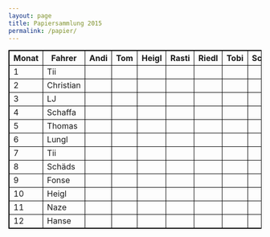 ```yaml
---
layout: page
title: Papiersammlung 2015
permalink: /papier/
---
```


<style>
    table, td, th { border: 1px solid black; }
</style>

<table>
    <tr>
        <th>Monat</th>
        <th>Fahrer</th>
        <th>Andi</th>
        <th>Tom</th>
        <th>Heigl</th>
        <th>Rasti</th>
        <th>Riedl</th>
        <th>Tobi</th>
        <th>Schmid</th>
        <th>Lungl</th>
        <th>Felix</th>
        <th>Förster</th>
        <th>Fichtl</th>
        <th>Magg</th>
    </tr>
    <tr>
        <td>1</td>
        <td>Tii</td>
        <td></td>
        <td></td>
        <td></td>
        <td><span class="ion ion-checkmark"></span></td>
        <td></td>
        <td><span class="ion ion-checkmark"></span></td>
        <td></td>
        <td><span class="ion ion-checkmark"></span></td>
        <td></td>
        <td></td>
        <td></td>
        <td><span class="ion ion-checkmark"></span></td>
    </tr>
    <tr>
        <td>2</td>
        <td>Christian</td>
        <td><span class="ion ion-checkmark"></span></td>
        <td></td>
        <td></td>
        <td></td>
        <td><span class="ion ion-checkmark"></span></td>
        <td></td>
        <td></td>
        <td></td>
        <td><span class="ion ion-checkmark"></span></td>
        <td></td>
        <td><span class="ion ion-checkmark"></span></td>
        <td></td>
    </tr>
    <tr>
        <td>3</td>
        <td>LJ</td>
        <td></td>
        <td></td>
        <td></td>
        <td></td>
        <td></td>
        <td></td>
        <td></td>
        <td></td>
        <td></td>
        <td></td>
        <td></td>
        <td></td>
    </tr>
    <tr>
        <td>4</td>
        <td>Schaffa</td>
        <td></td>
        <td><span class="ion ion-checkmark"></span></td>
        <td><span class="ion ion-checkmark"></span></td>
        <td></td>
        <td></td>
        <td></td>
        <td><span class="ion ion-checkmark"></span></td>
        <td></td>
        <td></td>
        <td><span class="ion ion-checkmark"></span></td>
        <td></td>
        <td></td>
    </tr>
    <tr>
        <td>5</td>
        <td>Thomas</td>
        <td><span class="ion ion-checkmark"></span></td>
        <td></td>
        <td></td>
        <td></td>
        <td><span class="ion ion-checkmark"></span></td>
        <td></td>
        <td></td>
        <td></td>
        <td><span class="ion ion-checkmark"></span></td>
        <td></td>
        <td><span class="ion ion-checkmark"></span></td>
        <td></td>
    </tr>
    <tr>
        <td>6</td>
        <td>Lungl</td>
        <td></td>
        <td></td>
        <td></td>
        <td><span class="ion ion-checkmark"></span></td>
        <td></td>
        <td><span class="ion ion-checkmark"></span></td>
        <td></td>
        <td><span class="ion ion-checkmark"></span></td>
        <td></td>
        <td></td>
        <td></td>
        <td><span class="ion ion-checkmark"></span></td>
    </tr>
    <tr>
        <td>7</td>
        <td>Tii</td>
        <td></td>
        <td><span class="ion ion-checkmark"></span></td>
        <td><span class="ion ion-checkmark"></span></td>
        <td></td>
        <td></td>
        <td></td>
        <td><span class="ion ion-checkmark"></span></td>
        <td></td>
        <td></td>
        <td><span class="ion ion-checkmark"></span></td>
        <td></td>
        <td></td>
    </tr>
    <tr>
        <td>8</td>
        <td>Schäds</td>
        <td><span class="ion ion-checkmark"></span></td>
        <td></td>
        <td></td>
        <td></td>
        <td><span class="ion ion-checkmark"></span></td>
        <td></td>
        <td></td>
        <td></td>
        <td><span class="ion ion-checkmark"></span></td>
        <td></td>
        <td><span class="ion ion-checkmark"></span></td>
        <td></td>
    </tr>
    <tr>
        <td>9</td>
        <td>Fonse</td>
        <td></td>
        <td></td>
        <td></td>
        <td><span class="ion ion-checkmark"></span></td>
        <td></td>
        <td><span class="ion ion-checkmark"></span></td>
        <td></td>
        <td><span class="ion ion-checkmark"></span></td>
        <td></td>
        <td></td>
        <td></td>
        <td><span class="ion ion-checkmark"></span></td>
    </tr>
    <tr>
        <td>10</td>
        <td>Heigl</td>
        <td></td>
        <td><span class="ion ion-checkmark"></span></td>
        <td><span class="ion ion-checkmark"></span></td>
        <td></td>
        <td></td>
        <td></td>
        <td><span class="ion ion-checkmark"></span></td>
        <td></td>
        <td></td>
        <td><span class="ion ion-checkmark"></span></td>
        <td></td>
        <td></td>
    </tr>
    <tr>
        <td>11</td>
        <td>Naze</td>
        <td><span class="ion ion-checkmark"></span></td>
        <td></td>
        <td></td>
        <td></td>
        <td><span class="ion ion-checkmark"></span></td>
        <td></td>
        <td></td>
        <td></td>
        <td><span class="ion ion-checkmark"></span></td>
        <td></td>
        <td><span class="ion ion-checkmark"></span></td>
        <td></td>
    </tr>
    <tr>
        <td>12</td>
        <td>Hanse</td>
        <td></td>
        <td></td>
        <td></td>
        <td><span class="ion ion-checkmark"></span></td>
        <td></td>
        <td><span class="ion ion-checkmark"></span></td>
        <td></td>
        <td><span class="ion ion-checkmark"></span></td>
        <td></td>
        <td></td>
        <td></td>
        <td><span class="ion ion-checkmark"></span></td>
    </tr>
</table>
